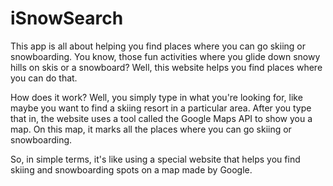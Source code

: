 # iSnowSearch

This app is all about helping you find places where you can go skiing or snowboarding. You know, those fun activities where you glide down snowy hills on skis or a snowboard? Well, this website helps you find places where you can do that.

How does it work? Well, you simply type in what you're looking for, like maybe you want to find a skiing resort in a particular area. After you type that in, the website uses a tool called the Google Maps API to show you a map. On this map, it marks all the places where you can go skiing or snowboarding.

So, in simple terms, it's like using a special website that helps you find skiing and snowboarding spots on a map made by Google.
